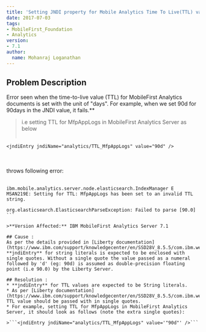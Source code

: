 ```yaml
---
title: 'Setting JNDI property for Mobile Analytics Time To Live(TTL) value as days in Liberty Profile'
date: 2017-07-03
tags:
- MobileFirst_Foundation
- Analytics
version:
- 7.1
author:
  name: Mohanraj Loganathan
---
```

## Problem Description
Error seen when the time-to-live value (TTL) for MobileFirst Analytics documents is set with the unit of "days".
For example, when we set 90d for 90days in the JNDI value, it fails.**

> i.e setting TTL for MfpAppLogs in MobileFirst Analytics Server as below <BR> <BR>
```
<jndiEntry jndiName="analytics/TTL_MfpAppLogs" value="90d" />
```
<br> <br>
throws following error: <br><br>
```
ibm.mobile.analytics.server.node.elasticsearch.IndexManager E MSAN219E: Setting for TTL: MfpAppLogs has been set to an invalid TTL string. 
                                                                           org.elasticsearch.ElasticsearchParseException: Failed to parse [90.0] ```

>**Version Affected:** IBM MobileFirst Analytics Server 7.1

## Cause :
As per the details provided in [Liberty documentation](https://www.ibm.com/support/knowledgecenter/en/SSD28V_8.5.5/com.ibm.websphere.wlp.core.doc/ae/twlp_dep_jndi.html), **jndiEntry** for string literals is expected to be enclosed with single quotes. Without a single quote the value passed as a numeral followed by 'd' (eg: 90d) is assumed as double-precision floating point (i.e 90.0) by the Liberty Server.

## Resolution :
* **jndiEntry** for TTL values are expected to be String literals.
* As per [Liberty documentation](https://www.ibm.com/support/knowledgecenter/en/SSD28V_8.5.5/com.ibm.websphere.wlp.core.doc/ae/twlp_dep_jndi.html) TTL value should be passed with in single quotes. 
* For example, setting TTL for MfpAppLogs in MobileFirst Analytics Server, it should look as follows (note the extra single quotes):

>```<jndiEntry jndiName="analytics/TTL_MfpAppLogs" value='"90d"' />```


